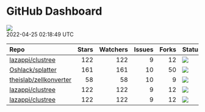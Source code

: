 GitHub Dashboard
================

![](https://github.com/lazappi/gh-dashboard/workflows/Render%20Status/badge.svg)  
2022-04-25 02:18:49 UTC

| Repo                                                                | Stars | Watchers | Issues | Forks | Status                                                                                                                                                   | Commit                                                                                                                                                          |
| :------------------------------------------------------------------ | ----: | -------: | -----: | ----: | :------------------------------------------------------------------------------------------------------------------------------------------------------- | :-------------------------------------------------------------------------------------------------------------------------------------------------------------- |
| [lazappi/clustree](https://github.com/lazappi/clustree)             |   122 |      122 |      9 |    12 | [![](https://github.com/lazappi/clustree/workflows/R-CMD-check/badge.svg)](https://github.com/lazappi/clustree/actions/runs/1443262853)                  | <a href="https://github.com/lazappi/clustree/commit/58cabf6044bf77096f15d6ce5d25156681f4bcfd" title="Merge branch 'master' into develop">58cabf</a>             |
| [Oshlack/splatter](https://github.com/Oshlack/splatter)             |   161 |      161 |     10 |    50 | [![](https://github.com/Oshlack/splatter/workflows/R-CMD-check-bioc/badge.svg)](https://github.com/Oshlack/splatter/actions/runs/2211734732)             | <a href="https://github.com/Oshlack/splatter/commit/06668c994ee8a36986aa19f017435322b60b1298" title="Add starting point for dropout fit estimation">06668c</a>  |
| [theislab/zellkonverter](https://github.com/theislab/zellkonverter) |    58 |       58 |     10 |     9 | [![](https://github.com/theislab/zellkonverter/workflows/R-CMD-check-bioc/badge.svg)](https://github.com/theislab/zellkonverter/actions/runs/2190568486) | <a href="https://github.com/theislab/zellkonverter/commit/6e809ff0e20c7f26acdc4d0cdf98d040d5605063" title="Add GTEX 8 tissues dataset to long tests">6e809f</a> |
| [lazappi/clustree](https://github.com/lazappi/clustree)             |   122 |      122 |      9 |    12 | [![](https://github.com/lazappi/clustree/workflows/pkgdown/badge.svg)](https://github.com/lazappi/clustree/actions/runs/1443262851)                      | <a href="https://github.com/lazappi/clustree/commit/58cabf6044bf77096f15d6ce5d25156681f4bcfd" title="Merge branch 'master' into develop">58cabf</a>             |
| [lazappi/clustree](https://github.com/lazappi/clustree)             |   122 |      122 |      9 |    12 | [![](https://github.com/lazappi/clustree/workflows/test-coverage/badge.svg)](https://github.com/lazappi/clustree/actions/runs/1443262845)                | <a href="https://github.com/lazappi/clustree/commit/58cabf6044bf77096f15d6ce5d25156681f4bcfd" title="Merge branch 'master' into develop">58cabf</a>             |
